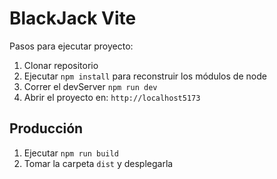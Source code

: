 # BlackJack Vite

Pasos para ejecutar proyecto:

1. Clonar repositorio
2. Ejecutar ```npm install``` para reconstruir los módulos de node
3. Correr el devServer ```npm run dev```
4. Abrir el proyecto en: ```http://localhost5173```

## Producción

1. Ejecutar ```npm run build```
2. Tomar la carpeta ```dist``` y desplegarla